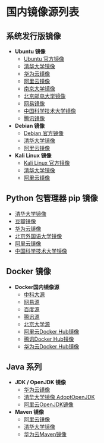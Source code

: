 <h1>国内镜像源列表</h1>
<h2>系统发行版镜像</h2>
<ul>
    <li><strong>Ubuntu 镜像</strong>
        <ul>
            <li><a href="http://mirrors.ubuntu.com/">Ubuntu 官方镜像</a></li>
            <li><a href="https://mirrors.tuna.tsinghua.edu.cn/ubuntu/">清华大学镜像</a></li> 
            <li><a href="https://mirrors.huaweicloud.com/ubuntu/">华为云镜像</a></li> 
            <li><a href="https://mirrors.aliyun.com/ubuntu/">阿里云镜像</a></li> 
            <li><a href="https://mirrors.nju.edu.cn/ubuntu/">南京大学镜像</a></li> 
            <li><a href="https://mirrors.bupt.edu.cn/ubuntu/">北京邮电大学镜像</a></li> 
            <li><a href="https://mirrors.163.com/ubuntu/">网易镜像</a></li> 
            <li><a href="https://mirrors.ustc.edu.cn/ubuntu/">中国科学技术大学镜像</a></li> 
            <li><a href="https://mirrors.cloud.tencent.com/ubuntu/">腾讯镜像</a></li> 
        </ul>
    </li>
    <li><strong>Debian 镜像</strong>
        <ul>
            <li><a href="https://www.debian.org/mirror/list">Debian 官方镜像</a></li>
            <li><a href="https://mirrors.tuna.tsinghua.edu.cn/debian/">清华大学镜像</a></li> 
            <li><a href="https://mirrors.aliyun.com/debian/">阿里云镜像</a></li> 
        </ul>
    </li>
    <li><strong>Kali Linux 镜像</strong>
        <ul>
            <li><a href="http://mirrors.kali.org/">Kali Linux 官方镜像</a></li>
            <li><a href="https://mirrors.tuna.tsinghua.edu.cn/kali/">清华大学镜像</a></li> 
            <li><a href="https://mirrors.aliyun.com/kali/">阿里云镜像</a></li> 
        </ul>
    </li>
</ul>
<h2>Python 包管理器 pip 镜像</h2>
<ul>
    <li><a href="https://pypi.tuna.tsinghua.edu.cn/simple/">清华大学镜像</a></li> 
    <li><a href="https://pypi.douban.com/simple/">豆瓣镜像</a></li> 
    <li><a href="https://repo.huaweicloud.com/repository/pypi/simple/">华为云镜像</a></li> 
    <li><a href="https://mirrors.bfsu.edu.cn/pypi/web/simple/">北京外国语大学镜像</a></li> 
    <li><a href="https://mirrors.aliyun.com/pypi/simple/">阿里云镜像</a></li> 
    <li><a href="https://mirrors.ustc.edu.cn/pypi/web/simple/">中国科学技术大学镜像</a></li> 
</ul>
<h2>Docker 镜像</h2>
<ul>
    <li><strong>Docker国内镜像源</strong>
        <ul>
            <li><a href="https://docker.mirrors.ustc.edu.cn">中科大源</a></li> 
            <li><a href="https://hub-mirror.c.163.com">网易源</a></li> 
            <li><a href="https://mirror.baidubce.com">百度源</a></li> 
            <li><a href="https://ccr.ccs.tencentyun.com">腾讯源</a></li> 
            <li><a href="https://mirrors.pku.edu.cn">北京大学源</a></li> 
            <li><a href="https://mirrors.aliyun.com/docker-hub/">阿里云Docker Hub镜像</a></li>
            <li><a href="https://mirrors.cloud.tencent.com/docker-hub/">腾讯Docker Hub镜像</a></li>
            <li><a href="https://mirrors.huaweicloud.com/docker-hub/">华为云Docker Hub镜像</a></li>
        </ul>
    </li>
</ul>
<h2>Java 系列</h2>
<ul>
    <li><strong>JDK / OpenJDK 镜像</strong>
        <ul>
            <li><a href="https://mirrors.huaweicloud.com/OpenJDK/">华为云镜像</a></li>  
            <li><a href="https://mirrors.tuna.tsinghua.edu.cn/AdoptOpenJDK/">清华大学镜像 AdoptOpenJDK</a></li>
            <li><a href="https://mirrors.aliyun.com/openjdk/">阿里云OpenJDK镜像</a></li>  
        </ul>
    </li>
    <li><strong>Maven 镜像</strong>
        <ul>
            <li><a href="https://maven.aliyun.com/repository/public">阿里云镜像</a></li>  
            <li><a href="https://mirrors.tuna.tsinghua.edu.cn/maven/">清华大学镜像</a></li>  
            <li><a href="https://mirrors.huaweicloud.com/repository/maven/">华为云Maven镜像</a></li>  
        </ul>
    </li>
</ul>
